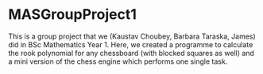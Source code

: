 # MASGroupProject1

This is a group project that we (Kaustav Choubey, Barbara Taraska, James) did in BSc Mathematics Year 1. Here, we created a programme to calculate the rook polynomial for any chessboard (with blocked squares as well) and a mini version of the chess engine which performs one single task.
